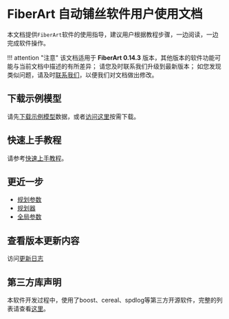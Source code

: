 # FiberArt 自动铺丝软件用户使用文档

本文档提供`FiberArt`软件的使用指导，建议用户根据教程步骤，一边阅读，一边完成软件操作。

!!! attention  "注意"
    该文档适用于 **FiberArt 0.14.3** 版本，其他版本的软件功能可能与当前文档中描述的有所差异；
    请您及时联系我们升级到最新版本；
    如您发现类似问题，请及时[联系我们](mailto:fiberart@duck.com)，以便我们对文档做出修改。

## 下载示例模型

请先[下载示例模型](https://gitee.com/zen_shawn/FiberArtData/repository/archive/master.zip)数据，或者[访问这里](https://gitee.com/zen_shawn/FiberArtData)按需下载。

## 快速上手教程

请参考[快速上手教程](getting_started.md)。

## 更近一步
- [规划参数](./plan_parameters.md)
- [规划器](./ply_planner.md)
- [全局参数](./global_parameters.md)

## 查看版本更新内容

访问[更新日志](./changelog.md)

## 第三方库声明

本软件开发过程中，使用了boost、cereal、spdlog等第三方开源软件，完整的列表请查看[这里](./third_parties/LISTS.md)。